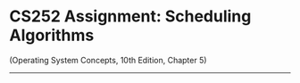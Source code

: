 # CS252 Assignment: Scheduling Algorithms
 (Operating System Concepts, 10th Edition, Chapter 5)

---
